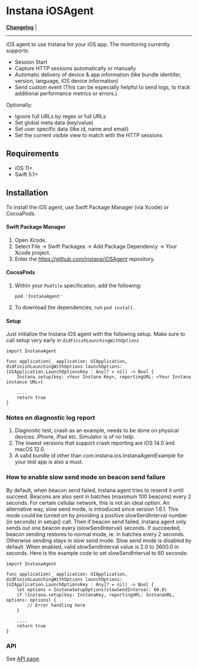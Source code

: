 # Instana iOSAgent

**[Changelog](https://github.com/instana/iOSAgent/blob/master/Changelog.md)** |

---

iOS agent to use Instana for your iOS app. The monitoring currently supports:

- Session Start
- Capture HTTP sessions automatically or manually
- Automatic delivery of device & app information (like bundle identifer, version, language, iOS device information)
- Send custom event (This can be especially helpful to send logs, to track additional performance metrics or errors.)

Optionally:
- Ignore full URLs by regex or full URLs
- Set global meta data (key/value)
- Set user specific data (like id, name and email)
- Set the current visible view to match with the HTTP sessions  

## Requirements
- iOS 11+
- Swift 5.1+

## Installation

To install the iOS agent, use Swift Package Manager (via Xcode) or CocoaPods.

#### Swift Package Manager

1. Open Xcode.
2. Select File -> Swift Packages -> Add Package Dependency -> Your Xcode project.
3. Enter the https://github.com/instana/iOSAgent repository.

#### CocoaPods

1. Within your `Podfile` specification, add the following:

   `pod 'InstanaAgent'`

2. To download the dependencies, run `pod install`.

#### Setup
Just initialize the Instana iOS agent with the following setup. Make sure to call setup very early in `didFinishLaunchingWithOptions`

```
import InstanaAgent

func application(_ application: UIApplication, didFinishLaunchingWithOptions launchOptions: [UIApplication.LaunchOptionsKey : Any]? = nil) -> Bool {
	Instana.setup(key: <Your Instana Key>, reportingURL: <Your Instana instance URL>)

	....
	return true
}
```

### Notes on diagnostic log report

1. Diagnostic test, crash as an example, needs to be done on physical devices: iPhone, iPad etc. Simulator is of no help.
2. The lowest versions that support crash reporting are iOS 14.0 and macOS 12.0.
3. A valid bundle id other than com.instana.ios.InstanaAgentExample for your test app is also a must.

### How to enable slow send mode on beacon send failure

By default, when beacon send failed, Instana agent tries to resend it until succeed. Beacons are also sent in batches (maximum 100 beacons) every 2 seconds. For certain cellular network, this is not an ideal option.
An alternative way, slow send mode, is introduced since version 1.6.1. This mode could be turned on by providing a positive slowSendInterval number (in seconds) in setup() call. Then if beacon send failed, Instana agent only sends out one beacon every \(slowSendInterval) seconds. If succeeded, beacon sending restores to normal mode, ie. in batches every 2 seconds. Otherwise sending stays in slow send mode.
Slow send mode is disabled by default. When enabled, valid slowSendInterval value is 2.0 to 3600.0 in seconds. Here is the example code to set slowSendInterval to 60 seconds:

```
import InstanaAgent

func application(_ application: UIApplication, didFinishLaunchingWithOptions launchOptions: [UIApplication.LaunchOptionsKey : Any]? = nil) -> Bool {
    let options = InstanaSetupOptions(slowSendInterval: 60.0)
    if !Instana.setup(key: InstanaKey, reportingURL: InstanaURL, options: options) {
        // Error handling here
    }

    ....
    return true
}
```

### API

See [API page](https://www.ibm.com/docs/en/instana-observability/current?topic=monitoring-ios-api#instana-ios-agent-api).


